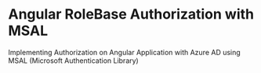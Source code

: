 # Angular RoleBase Authorization with MSAL
Implementing Authorization on Angular Application with Azure AD using MSAL (Microsoft Authentication Library)
